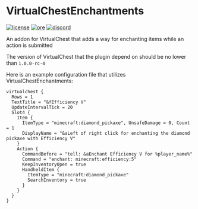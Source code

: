 # VirtualChestEnchantments

[![license](https://img.shields.io/github/license/ustc-zzzz/VirtualChestEnchantments.svg)](https://github.com/ustc-zzzz/VirtualChestEnchantments/blob/master/LICENSE) [![ore](https://img.shields.io/badge/dynamic/json.svg?color=blue&label=ore&prefix=v&query=%24%5B0%5D.name&url=https%3A%2F%2Fore.spongepowered.org%2Fapi%2Fv1%2Fprojects%2Fvcench%2Fversions)](https://ore.spongepowered.org/zzzz/VirtualChestEnchantments/versions) [![discord](https://img.shields.io/discord/570993846524182530.svg?color=purple)](https://discord.gg/TftabgG)

An addon for VirtualChest that adds a way for enchanting items while an action is submitted

The version of VirtualChest that the plugin depend on should be no lower than `1.0.0-rc-4`

Here is an example configuration file that utilizes VirtualChestEnchantments:

```hocon
virtualchest {
  Rows = 1
  TextTitle = "&fEfficiency V"
  UpdateIntervalTick = 20
  Slot4 {
    Item {
      ItemType = "minecraft:diamond_pickaxe", UnsafeDamage = 0, Count = 1
      DisplayName = "&aLeft of right click for enchanting the diamond pickaxe with Efficiency V"
    }
    Action {
      CommandBefore = "tell: &aEnchant Efficiency V for %player_name%"
      Command = "enchant: minecraft:efficiency:5"
      KeepInventoryOpen = true
      HandheldItem {
        ItemType = "minecraft:diamond_pickaxe"
        SearchInventory = true
      }
    }
  }
}
```
